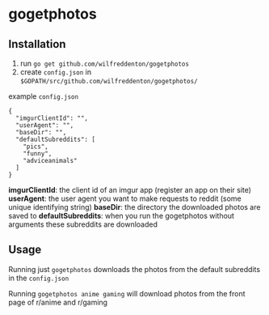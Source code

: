 # gogetphotos

## Installation

1. run `go get github.com/wilfreddenton/gogetphotos`
2. create `config.json` in `$GOPATH/src/github.com/wilfreddenton/gogetphotos/`

example `config.json`

```
{
  "imgurClientId": "", 
  "userAgent": "",
  "baseDir": "",
  "defaultSubreddits": [
    "pics",
    "funny",
    "adviceanimals"
  ]
}
```

**imgurClientId**: the client id of an imgur app (register an app on their site)
**userAgent**: the user agent you want to make requests to reddit (some unique identifying string)
**baseDir**: the directory the downloaded photos are saved to
**defaultSubreddits**: when you run the gogetphotos without arguments these subreddits are downloaded

## Usage

Running just `gogetphotos` downloads the photos from the default subreddits in the `config.json`

Running `gogetphotos anime gaming` will download photos from the front page of r/anime and r/gaming
